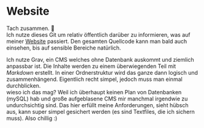 # Website
Tach zusammen. :wave:  
Ich nutze dieses Git um relativ öffentlich darüber zu informieren, was auf meiner [Website](https://timbuening.de) passiert.
Den gesamten Quellcode kann man bald auch einsehen, bis auf sensible Bereiche natürlich. 

Ich nutze Grav, ein CMS welches ohne Datenbank auskommt und ziemlich anpassbar ist.
Die Inhalte werden zu einem überwiegenden Teil mit *Markdown* erstellt. In einer Ordnerstruktur wird das ganze dann logisch und zusammenhängend. 
Eigentlich recht simpel, jedoch muss man einmal durchblicken.  
wieso ich das mag? Weil ich überhaupt keinen Plan von Datenbanken (mySQL) hab und große aufgeblasene CMS mir manchmal irgendwie zu undurchsichtig sind. 
Das hier erfüllt meine Anforderungen, sieht hübsch aus, kann super simpel gesichert werden (es sind Textfiles, die ich sichern muss). Also chillig :) 
